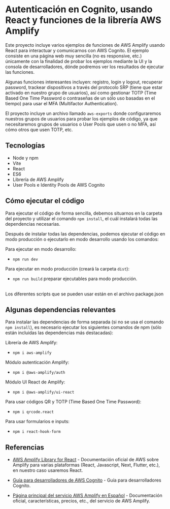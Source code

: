 # Autenticación en Cognito, usando React y funciones de la librería AWS Amplify

Este proyecto incluye varios ejemplos de funciones de AWS Amplify usando React para interactuar y comunicarnos con AWS Cognito. El ejemplo consiste en una página web muy sencilla (no es responsive, etc.) únicamente con la finalidad de probar los ejemplos mediante la UI y la consola de desarrolladores, dónde podremos ver los resultados de ejecutar las funciones.

Algunas funciones interesantes incluyen: registro, login y logout, recuperar password, trackear dispositivos a través del protocolo SRP (tiene que estar activado en nuestro grupo de usuarios), así como gestionar TOTP (Time Based One Time Password o contraseñas de un sólo uso basadas en el tiempo) para usar el MFA (Multifactor Authentication).

El proyecto incluye un archivo llamado `aws-exports` donde configuraremos nuestros grupos de usuarios para probar los ejemplos de código, ya que necesitaremos grupos de usuarios o User Pools que usen o no MFA, así cómo otros que usen TOTP, etc.


## Tecnologías 

* Node y npm
* Vite
* React
* ES6
* Librería de AWS Amplify
* User Pools e Identity Pools de AWS Cognito

## Cómo ejecutar el código

Para ejecutar el código de forma sencilla, debemos situarnos en la carpeta del proyecto y utilizar el comando `npm install`, el cuál instalará todas las dependencias necesarias.

Después de instalar todas las dependencias, podemos ejecutar el código en modo producción o ejecutarlo en modo desarrollo usando los comandos:

Para ejecutar en modo desarrollo:
* `npm run dev`   

Para ejecutar en modo producción (creará la carpeta `dist`):
* `npm run build`   preparar ejecutables para modo producción.

<br/>
Los diferentes scripts que se pueden usar están en el archivo package.json

## Algunas dependencias relevantes 

Para instalar las dependencias de forma separada (si no se usa el comando `npm install`), es necesario ejecutar los siguientes comandos de npm (sólo están incluidas las dependencias más destacadas):

Librería de AWS Amplify:

* `npm i aws-amplify`  

Módulo autenticación Amplify:

* `npm i @aws-amplify/auth` 

Módulo UI React de Amplify:

* `npm i @aws-amplify/ui-react`

Para usar códigos QR y TOTP (Time Based One Time Password):

* `npm i qrcode.react`  

Para usar formularios e inputs:

* `npm i react-hook-form`

## Referencias

- [AWS Amplify Library for React](https://docs.amplify.aws/react/how-amplify-works) - Documentación oficial de AWS sobre Amplify para varias plataformas (React, Javascript, Next, Flutter, etc.), en nuestro caso usaremos React.

- [Guía para desarrolladores de AWS Cognito](https://docs.aws.amazon.com/es_es/cognito/latest/developerguide/what-is-amazon-cognito.html) - Guía para desarrolladores Cognito.

- [Página principal del servicio AWS Amplify en Español](https://aws.amazon.com/es/amplify) - Documentación oficial, características, precios, etc., del servicio de AWS Amplify.
